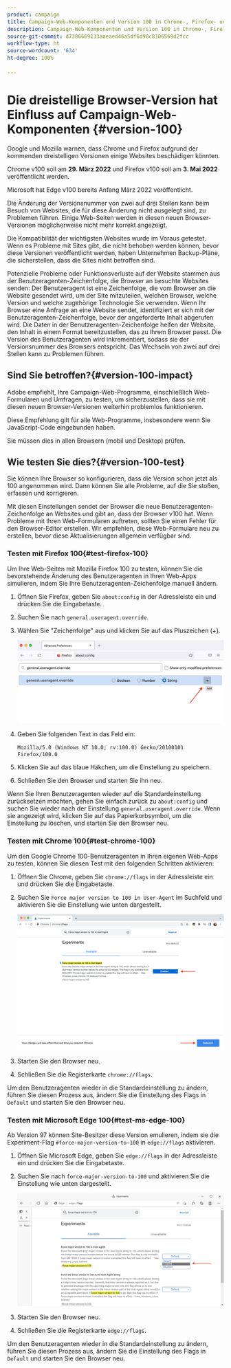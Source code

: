 ```yaml
---
product: campaign
title: Campaign-Web-Komponenten und Version 100 in Chrome-, Firefox- und Edge-Browsern
description: Campaign-Web-Komponenten und Version 100 in Chrome-, Firefox- und Edge-Browsern
source-git-commit: d7386669133aaeaed46a5df6d90c8106569d2fcc
workflow-type: ht
source-wordcount: '634'
ht-degree: 100%

---
```


# Die dreistellige Browser-Version hat Einfluss auf Campaign-Web-Komponenten {#version-100}

Google und Mozilla warnen, dass Chrome und Firefox aufgrund der kommenden dreistelligen Versionen einige Websites beschädigen könnten.

Chrome v100 soll am **29. März 2022** und Firefox v100 soll am **3. Mai 2022** veröffentlicht werden.

Microsoft hat Edge v100 bereits Anfang März 2022 veröffentlicht.

Die Änderung der Versionsnummer von zwei auf drei Stellen kann beim Besuch von Websites, die für diese Änderung nicht ausgelegt sind, zu Problemen führen. Einige Web-Seiten werden in diesen neuen Browser-Versionen möglicherweise nicht mehr korrekt angezeigt.

Die Kompatibilität der wichtigsten Websites wurde im Voraus getestet. Wenn es Probleme mit Sites gibt, die nicht behoben werden können, bevor diese Versionen veröffentlicht werden, haben Unternehmen Backup-Pläne, die sicherstellen, dass die Sites nicht betroffen sind.

Potenzielle Probleme oder Funktionsverluste auf der Website stammen aus der Benutzeragenten-Zeichenfolge, die Browser an besuchte Websites senden: Der Benutzeragent ist eine Zeichenfolge, die vom Browser an die Website gesendet wird, um der Site mitzuteilen, welchen Browser, welche Version und welche zugehörige Technologie Sie verwenden. Wenn Ihr Browser eine Anfrage an eine Website sendet, identifiziert er sich mit der Benutzeragenten-Zeichenfolge, bevor der angeforderte Inhalt abgerufen wird. Die Daten in der Benutzeragenten-Zeichenfolge helfen der Website, den Inhalt in einem Format bereitzustellen, das zu Ihrem Browser passt. Die Version des Benutzeragenten wird inkrementiert, sodass sie der Versionsnummer des Browsers entspricht. Das Wechseln von zwei auf drei Stellen kann zu Problemen führen.

## Sind Sie betroffen?{#version-100-impact}

Adobe empfiehlt, Ihre Campaign-Web-Programme, einschließlich Web-Formularen und Umfragen, zu testen, um sicherzustellen, dass sie mit diesen neuen Browser-Versionen weiterhin problemlos funktionieren.

Diese Empfehlung gilt für alle Web-Programme, insbesondere wenn Sie JavaScript-Code eingebunden haben.

Sie müssen dies in allen Browsern (mobil und Desktop) prüfen.

## Wie testen Sie dies?{#version-100-test}

Sie können Ihre Browser so konfigurieren, dass die Version schon jetzt als 100 angenommen wird. Dann können Sie alle Probleme, auf die Sie stoßen, erfassen und korrigieren.

Mit diesen Einstellungen sendet der Browser die neue Benutzeragenten-Zeichenfolge an Websites und gibt an, dass der Browser v100 hat. Wenn Probleme mit Ihren Web-Formularen auftreten, sollten Sie einen Fehler für den Browser-Editor erstellen. Wir empfehlen, diese Web-Formulare neu zu erstellen, bevor diese Aktualisierungen allgemein verfügbar sind.

### Testen mit Firefox 100{#test-firefox-100}

Um Ihre Web-Seiten mit Mozilla Firefox 100 zu testen, können Sie die bevorstehende Änderung des Benutzeragenten in Ihren Web-Apps simulieren, indem Sie Ihre Benutzeragenten-Zeichenfolge manuell ändern.

1. Öffnen Sie Firefox, geben Sie `about:config` in der Adressleiste ein und drücken Sie die Eingabetaste.
1. Suchen Sie nach `general.useragent.override`.
1. Wählen Sie &quot;Zeichenfolge&quot; aus und klicken Sie auf das Pluszeichen (+).

   ![](assets/force-user-agent-firefox.png)

1. Geben Sie folgenden Text in das Feld ein:

   ```
   Mozilla/5.0 (Windows NT 10.0; rv:100.0) Gecko/20100101 Firefox/100.0
   ```

1. Klicken Sie auf das blaue Häkchen, um die Einstellung zu speichern.
1. Schließen Sie den Browser und starten Sie ihn neu.

Wenn Sie Ihren Benutzeragenten wieder auf die Standardeinstellung zurücksetzen möchten, gehen Sie einfach zurück zu `about:config` und suchen Sie wieder nach der Einstellung `general.useragent.override`.  Wenn sie angezeigt wird, klicken Sie auf das Papierkorbsymbol, um die Einstellung zu löschen, und starten Sie den Browser neu.

### Testen mit Chrome 100{#test-chrome-100}

Um den Google Chrome 100-Benutzeragenten in Ihren eigenen Web-Apps zu testen, können Sie diesen Test mit den folgenden Schritten aktivieren:

1. Öffnen Sie Chrome, geben Sie `chrome://flags` in der Adressleiste ein und drücken Sie die Eingabetaste.
1. Suchen Sie `Force major version to 100 in User-Agent` im Suchfeld und aktivieren Sie die Einstellung wie unten dargestellt.

   ![](assets/force-user-agent-chrome.png)

1. Starten Sie den Browser neu.
1. Schließen Sie die Registerkarte `chrome://flags`.

Um den Benutzeragenten wieder in die Standardeinstellung zu ändern, führen Sie diesen Prozess aus, ändern Sie die Einstellung des Flags in `Default` und starten Sie den Browser neu.


### Testen mit Microsoft Edge 100{#test-ms-edge-100}

Ab Version 97 können Site-Besitzer diese Version emulieren, indem sie die Experiment-Flag `#force-major-version-to-100` in `edge://flags` aktivieren.

1. Öffnen Sie Microsoft Edge, geben Sie `edge://flags` in der Adressleiste ein und drücken Sie die Eingabetaste.
1. Suchen Sie nach `force-major-version-to-100` und aktivieren Sie die Einstellung wie unten dargestellt.

   ![](assets/force-user-agent-edge.png)

1. Starten Sie den Browser neu.
1. Schließen Sie die Registerkarte `edge://flags`.

Um den Benutzeragenten wieder in die Standardeinstellung zu ändern, führen Sie diesen Prozess aus, ändern Sie die Einstellung des Flags in `Default` und starten Sie den Browser neu.
